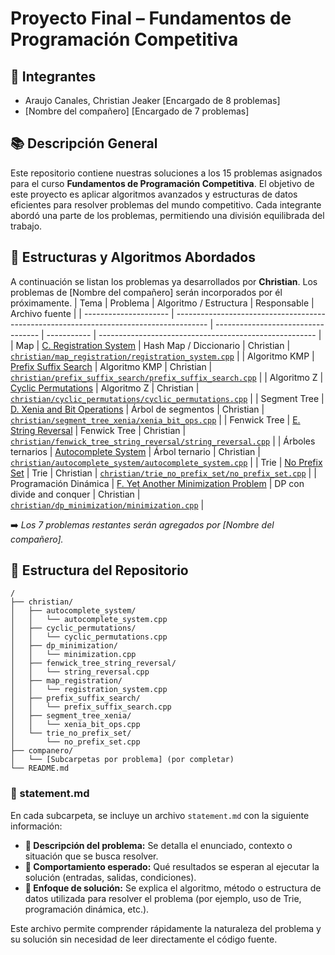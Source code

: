 # Proyecto Final – Fundamentos de Programación Competitiva

## 👥 Integrantes
- Araujo Canales, Christian Jeaker [Encargado de 8 problemas]
- [Nombre del compañero] [Encargado de 7 problemas]

## 📚 Descripción General

Este repositorio contiene nuestras soluciones a los 15 problemas asignados para el curso **Fundamentos de Programación Competitiva**. El objetivo de este proyecto es aplicar algoritmos avanzados y estructuras de datos eficientes para resolver problemas del mundo competitivo. Cada integrante abordó una parte de los problemas, permitiendo una división equilibrada del trabajo.

## 🧠 Estructuras y Algoritmos Abordados

A continuación se listan los problemas ya desarrollados por **Christian**. Los problemas de [Nombre del compañero] serán incorporados por él próximamente.
| Tema                  | Problema                                                                               | Algoritmo / Estructura             | Responsable | Archivo fuente                                         |
| --------------------- | -------------------------------------------------------------------------------------- | ---------------------------------- | ----------- | ------------------------------------------------------ |
| Map                   | [C. Registration System](https://codeforces.com/problemset/problem/4/C)                | Hash Map / Diccionario             | Christian   | [`christian/map_registration/registration_system.cpp`](https://github.com/ChristianPue/fpc-trabajo_final/tree/main/christian/map_registration/registration_system.cpp)   |
| Algoritmo KMP | [Prefix Suffix Search](https://codeforces.com/problemset/problem/432/D)                          | Algoritmo KMP | Christian   | [`christian/prefix_suffix_search/prefix_suffix_search.cpp`](https://github.com/ChristianPue/fpc-trabajo_final/tree/main/christian/prefix_suffix_search/prefix_suffix_search.cpp) |
| Algoritmo Z | [Cyclic Permutations](https://www.hackerearth.com/practice/algorithms/string-algorithm/z-algorithm/practice-problems/algorithm/cyclic-permutations-15/)                          | Algoritmo Z | Christian   | [`christian/cyclic_permutations/cyclic_permutations.cpp`](https://github.com/ChristianPue/fpc-trabajo_final/tree/main/christian/cyclic_permutations/cyclic_permutations.cpp) |
| Segment Tree          | [D. Xenia and Bit Operations](https://codeforces.com/problemset/problem/339/D)         | Árbol de segmentos                 | Christian   | [`christian/segment_tree_xenia/xenia_bit_ops.cpp`](https://github.com/ChristianPue/fpc-trabajo_final/tree/main/christian/segment_tree_xenia/xenia_bit_ops.cpp) |
| Fenwick Tree          | [E. String Reversal](https://codeforces.com/contest/1430/problem/E)                    | Fenwick Tree                    | Christian   | [`christian/fenwick_tree_string_reversal/string_reversal.cpp`](https://github.com/ChristianPue/fpc-trabajo_final/tree/main/christian/fenwick_tree_string_reversal/string_reversal.cpp) | 
| Árboles ternarios     | [Autocomplete System](https://leetcode.ca/all/642.html)                     | Árbol ternario                     | Christian   | [`christian/autocomplete_system/autocomplete_system.cpp`](https://github.com/ChristianPue/fpc-trabajo_final/tree/main/christian/autocomplete_system/autocomplete_system.cpp) |
| Trie                  | [No Prefix Set](https://www.hackerrank.com/challenges/no-prefix-set/problem)           | Trie                               | Christian   | [`christian/trie_no_prefix_set/no_prefix_set.cpp`](https://github.com/ChristianPue/fpc-trabajo_final/tree/main/christian/trie_no_prefix_set/no_prefix_set.cpp) |
| Programación Dinámica | [F. Yet Another Minimization Problem](https://codeforces.com/problemset/problem/868/F) | DP con divide and conquer          | Christian   | [`christian/dp_minimization/minimization.cpp`](https://github.com/ChristianPue/fpc-trabajo_final/tree/main/christian/dp_minimization/minimization.cpp)  |

➡️ _Los 7 problemas restantes serán agregados por [Nombre del compañero]._ 

## 📁 Estructura del Repositorio

```plaintext
/
├── christian/
│   ├── autocomplete_system/
│   │   └── autocomplete_system.cpp
│   ├── cyclic_permutations/
│   │   └── cyclic_permutations.cpp
│   ├── dp_minimization/
│   │   └── minimization.cpp
│   ├── fenwick_tree_string_reversal/
│   │   └── string_reversal.cpp
│   ├── map_registration/
│   │   └── registration_system.cpp
│   ├── prefix_suffix_search/
│   │   └── prefix_suffix_search.cpp
│   ├── segment_tree_xenia/
│   │   └── xenia_bit_ops.cpp
│   └── trie_no_prefix_set/
│       └── no_prefix_set.cpp
├── companero/
│   └── [Subcarpetas por problema] (por completar)
└── README.md
```

### 📄 statement.md

En cada subcarpeta, se incluye un archivo `statement.md` con la siguiente información:

- **🔹 Descripción del problema:** Se detalla el enunciado, contexto o situación que se busca resolver.
- **🔹 Comportamiento esperado:** Qué resultados se esperan al ejecutar la solución (entradas, salidas, condiciones).
- **🔹 Enfoque de solución:** Se explica el algoritmo, método o estructura de datos utilizada para resolver el problema (por ejemplo, uso de Trie, programación dinámica, etc.).

Este archivo permite comprender rápidamente la naturaleza del problema y su solución sin necesidad de leer directamente el código fuente.